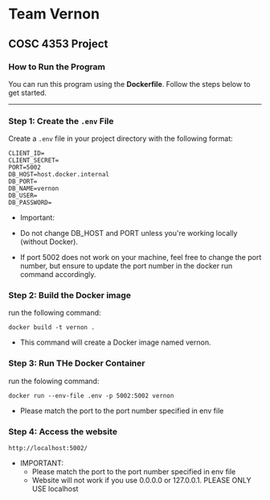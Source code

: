 # Team Vernon

## COSC 4353 Project

### How to Run the Program

You can run this program using the **Dockerfile**. Follow the steps below to get started.

---

### Step 1: Create the `.env` File

Create a `.env` file in your project directory with the following format:

```env
CLIENT_ID=
CLIENT_SECRET=
PORT=5002
DB_HOST=host.docker.internal
DB_PORT=
DB_NAME=vernon
DB_USER=
DB_PASSWORD=
```

- Important:

* Do not change DB_HOST and PORT unless you're working locally (without Docker).

* If port 5002 does not work on your machine, feel free to change the port number, but ensure to update the port number in the docker run command accordingly.

### Step 2: Build the Docker image

run the following command:

```
docker build -t vernon .
```

- This command will create a Docker image named vernon.

### Step 3: Run THe Docker Container

run the folowing command:

```
docker run --env-file .env -p 5002:5002 vernon
```

- Please match the port to the port number specified in env file

### Step 4: Access the website

```
http://localhost:5002/
```

- IMPORTANT:
  - Please match the port to the port number specified in env file
  - Website will not work if you use 0.0.0.0 or 127.0.0.1. PLEASE ONLY USE localhost
